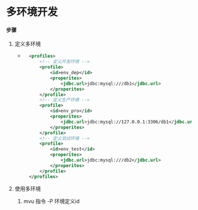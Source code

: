 # 多环境开发

#### 步骤

1. 定义多环境

	- ```xml
		<profiles>
		    <!-- 定义开发环境 -->
		    <profile>
		        <id>env_dep</id>
		        <properites>
		            <jdbc.url>jdbc:mysql:///db1</jdbc.url>
		        </properites>
		    </profile>
		    <!-- 定义生产环境 -->
		    <profile>
		        <id>env_pro</id>
		        <properites>
		            <jdbc.url>jdbc:mysql://127.0.0.1:3306/db1</jdbc.url>
		        </properites>
		    </profile>
		    <!-- 定义测试环境 -->
		    <profile>
		        <id>env_test</id>
		        <properites>
		            <jdbc.url>jdbc:mysql:///db2</jdbc.url>
		        </properites>
		    </profile>
		</profiles>
		```

2. 使用多环境

	1. mvu 指令 -P 环境定义id